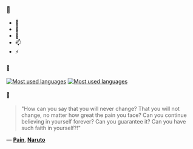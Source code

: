 ### 👋

- 🔭
- 🌱
- 💬
- 📫
- ⚡

#### 🧏

[![Most used languages](https://github-readme-stats-aynah.vercel.app/api/top-langs/?username=aynh&theme=solarized-dark&langs_count=6&layout=compact&hide_title=true)](https://github.com/anuraghazra/github-readme-stats#gh-dark-mode-only)
[![Most used languages](https://github-readme-stats-aynah.vercel.app/api/top-langs/?username=aynh&theme=solarized-light&langs_count=6&layout=compact&hide_title=true)](https://github.com/anuraghazra/github-readme-stats#gh-light-mode-only)

#### 💬

> "How can you say that you will never change? That you will not change, no matter how great the pain you face? Can you continue believing in yourself forever? Can you guarantee it? Can you have such faith in yourself?!"

&mdash; [**Pain**](https://myanimelist.net/character.php?q=Pain&cat=character), [**Naruto**](https://myanimelist.net/search/all?q=Naruto&cat=all)
